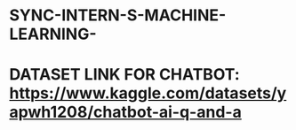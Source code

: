 # SYNC-INTERN-S-MACHINE-LEARNING-
# DATASET LINK FOR CHATBOT: https://www.kaggle.com/datasets/yapwh1208/chatbot-ai-q-and-a
